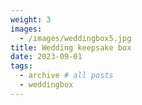 ```yaml
---
weight: 3
images:
  - /images/weddingbox5.jpg
title: Wedding keepsake box
date: 2023-09-01
tags:
  - archive # all posts
  - weddingbox
---
```

